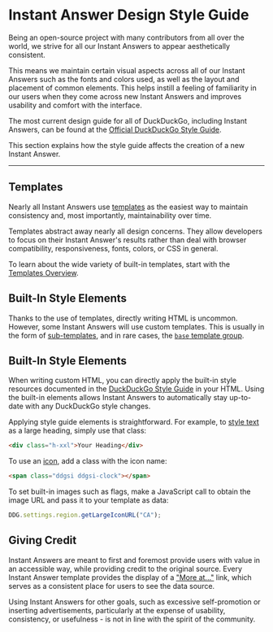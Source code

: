 # Instant Answer Design Style Guide

Being an open-source project with many contributors from all over the world, we strive for all our Instant Answers to appear aesthetically consistent. 

This means we maintain certain visual aspects across all of our Instant Answers such as the fonts and colors used, as well as the layout and placement of common elements. This helps instill a feeling of familiarity in our users when they come across new Instant Answers and improves usability and comfort with the interface.

The most current design guide for all of DuckDuckGo, including Instant Answers, can be found at the [Official DuckDuckGo Style Guide](https://duckduckgo.com/styleguide).

This section explains how the style guide affects the creation of a new Instant Answer.

---

## Templates

Nearly all Instant Answers use [templates](http://docs.duckduckhack.com/frontend-reference/templates-overview.html) as the easiest way to maintain consistency and, most importantly, maintainability over time.

Templates abstract away nearly all design concerns. They allow developers to focus on their Instant Answer's results rather than deal with browser compatibility, responsiveness, fonts, colors, or CSS in general.

To learn about the wide variety of built-in templates, start with the [Templates Overview](http://docs.duckduckhack.com/frontend-reference/templates-overview.html).

## Built-In Style Elements

Thanks to the use of templates, directly writing HTML is uncommon. However, some Instant Answers will use custom templates. This is usually in the form of [sub-templates](http://docs.duckduckhack.com/frontend-reference/templates-overview.html), and in rare cases, the [`base` template group](http://docs.duckduckhack.com/frontend-reference/template-groups.html#base-template-group).

## Built-In Style Elements

When writing custom HTML, you can directly apply the built-in style resources documented in the [DuckDuckGo Style Guide](https://duckduckgo.com/styleguide) in your HTML. Using the built-in elements allows Instant Answers to automatically stay up-to-date with any DuckDuckGo style changes.

Applying style guide elements is straightforward. For example, to [style text](https://duckduckgo.com/styleguide#txt-n-color) as a large heading, simply use that class: 

```html
<div class="h-xxl">Your Heading</div>
```

To use an [icon](https://duckduckgo.com/styleguide#icons), add a class with the icon name:

```html
<span class="ddgsi ddgsi-clock"></span>
```

To set built-in images such as flags, make a JavaScript call to obtain the image URL and pass it to your template as data:

```javascript
DDG.settings.region.getLargeIconURL("CA");
```

## Giving Credit

Instant Answers are meant to first and foremost provide users with value in an accessible way, while providing credit to the original source. Every Instant Answer template provides the display of a ["More at..."](http://docs.duckduckhack.com/frontend-reference/display-reference.html#meta-object-required) link, which serves as a consistent place for users to see the data source.

Using Instant Answers for other goals, such as excessive self-promotion or inserting advertisements, particularly at the expense of usability, consistency, or usefulness - is not in line with the spirit of the community.
